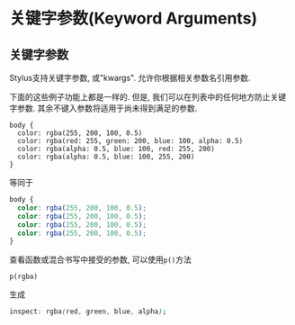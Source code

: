 # 关键字参数(Keyword Arguments)

## 关键字参数

Stylus支持关键字参数, 或"kwargs". 允许你根据相关参数名引用参数.

下面的这些例子功能上都是一样的. 但是, 我们可以在列表中的任何地方防止关键字参数. 其余不键入参数将适用于尚未得到满足的参数.

```stylus
body {
  color: rgba(255, 200, 100, 0.5)
  color: rgba(red: 255, green: 200, blue: 100, alpha: 0.5)
  color: rgba(alpha: 0.5, blue: 100, red: 255, 200)
  color: rgba(alpha: 0.5, blue: 100, 255, 200)
}
```

等同于

```css
body {
  color: rgba(255, 200, 100, 0.5);
  color: rgba(255, 200, 100, 0.5);
  color: rgba(255, 200, 100, 0.5);
  color: rgba(255, 200, 100, 0.5);
}
```

查看函数或混合书写中接受的参数, 可以使用`p()`方法

```stylus
p(rgba)
```

生成

```css
inspect: rgba(red, green, blue, alpha);
```